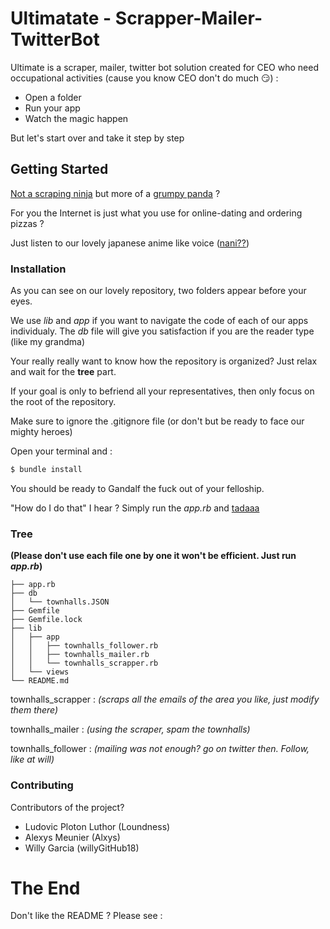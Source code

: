 # Ultimatate - Scrapper-Mailer-TwitterBot


Ultimate is a scraper, mailer, twitter bot solution created for CEO who need occupational activities (cause you know CEO don't do much :smirk:) :

- Open a folder
- Run your app
- Watch the magic happen

But let's start over and take it step by step

## Getting Started

[Not a scraping ninja](https://giphy.com/gifs/cheezburger-baby-ninja-flip-ErdfMetILIMko) but more of a [grumpy panda](https://media.giphy.com/media/ToMjGpIYtgvMP38WTFC/giphy.gif) ?

For you the Internet is just what you use for online-dating and ordering pizzas ?

Just listen to our lovely japanese anime like voice ([nani??](https://gph.is/2eJsE9X))


### Installation

As you can see on our lovely repository, two folders appear before your eyes.

We use *lib* and *app* if you want to navigate the code of each of our apps individualy. The *db* file will give you satisfaction if you are the reader type (like my grandma)

Your really really want to know how the repository is organized? Just relax and wait for the **tree** part.

If your goal is only to befriend all your representatives, then only focus on the root of the repository.

Make sure to ignore the .gitignore file (or don't but be ready to face our mighty heroes)

Open your terminal and :

```sh
$ bundle install
```

You should be ready to Gandalf the fuck out of your felloship.

"How do I do that" I hear ? Simply run the *app.rb* and [tadaaa](http://gph.is/2c9USIR)

### Tree

**(Please don't use each file one by one it won't be efficient. Just run *app.rb*)**

```
├── app.rb
├── db
│   └── townhalls.JSON
├── Gemfile
├── Gemfile.lock
├── lib
│   ├── app
│   │   ├── townhalls_follower.rb
│   │   ├── townhalls_mailer.rb
│   │   └── townhalls_scrapper.rb
│   └── views
└── README.md
```

townhalls_scrapper : *(scraps all the emails of the area you like, just modify them there)*

townhalls_mailer : *(using the scraper, spam the townhalls)*

townhalls_follower : *(mailing was not enough? go on twitter then. Follow, like at will)*

### Contributing

Contributors of the project?
  - Ludovic Ploton Luthor (Loundness)
  - Alexys Meunier (Alxys)
  - Willy Garcia (willyGitHub18)


# The End

Don't like the README ?
Please see : <a href="https://www.youtube.com/watch?v=qdL5gMETIps"></a>
